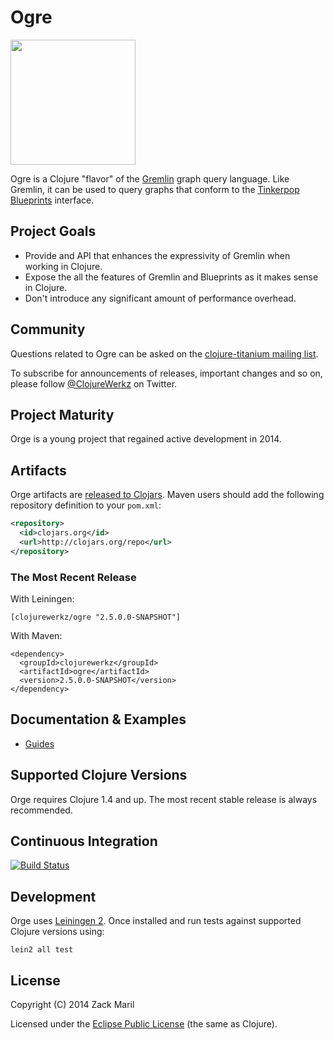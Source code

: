 # Ogre

<img src="https://raw.github.com/clojurewerkz/ogre/master/ogre.png" height="200"></img>

Ogre is a Clojure "flavor" of the [Gremlin](http://gremlin.tinkerpop.com) graph query language. Like Gremlin, it can be used to query graphs that conform to the [Tinkerpop Blueprints](http://blueprints.tinkerpop.com) interface.

## Project Goals

* Provide and API that enhances the expressivity of Gremlin when working in Clojure.
* Expose the all the features of Gremlin and Blueprints as it makes sense in Clojure.
* Don't introduce any significant amount of performance overhead.

## Community

Questions related to Ogre can be asked on the [clojure-titanium mailing list](https://groups.google.com/forum/#!forum/clojure-titanium). 

To subscribe for announcements of releases, important changes and so on, please follow [@ClojureWerkz](https://twitter.com/#!/clojurewerkz) on Twitter.

## Project Maturity

Orge is a young project that regained active development in 2014.

## Artifacts

Orge artifacts are [released to Clojars](https://clojars.org/clojurewerkz/ogre). Maven users should add the following repository definition to your `pom.xml`:

``` xml
<repository>
  <id>clojars.org</id>
  <url>http://clojars.org/repo</url>
</repository>
```

### The Most Recent Release

With Leiningen:

    [clojurewerkz/ogre "2.5.0.0-SNAPSHOT"]

With Maven:

    <dependency>
      <groupId>clojurewerkz</groupId>
      <artifactId>ogre</artifactId>
      <version>2.5.0.0-SNAPSHOT</version>
    </dependency>

## Documentation & Examples

 * [Guides](http://ogre.clojurewerkz.org/)


## Supported Clojure Versions

Orge requires Clojure 1.4 and up. The most recent stable release is always recommended.

## Continuous Integration

[![Build Status](https://travis-ci.org/clojurewerkz/ogre.svg?branch=master)](https://travis-ci.org/clojurewerkz/ogre)

## Development

Orge uses [Leiningen 2](https://github.com/technomancy/leiningen/blob/master/doc/TUTORIAL.md). Once installed and run tests against supported Clojure versions using:

    lein2 all test

## License

Copyright (C) 2014 Zack Maril

Licensed under the [Eclipse Public License](http://www.eclipse.org/legal/epl-v10.html) (the same as Clojure).
